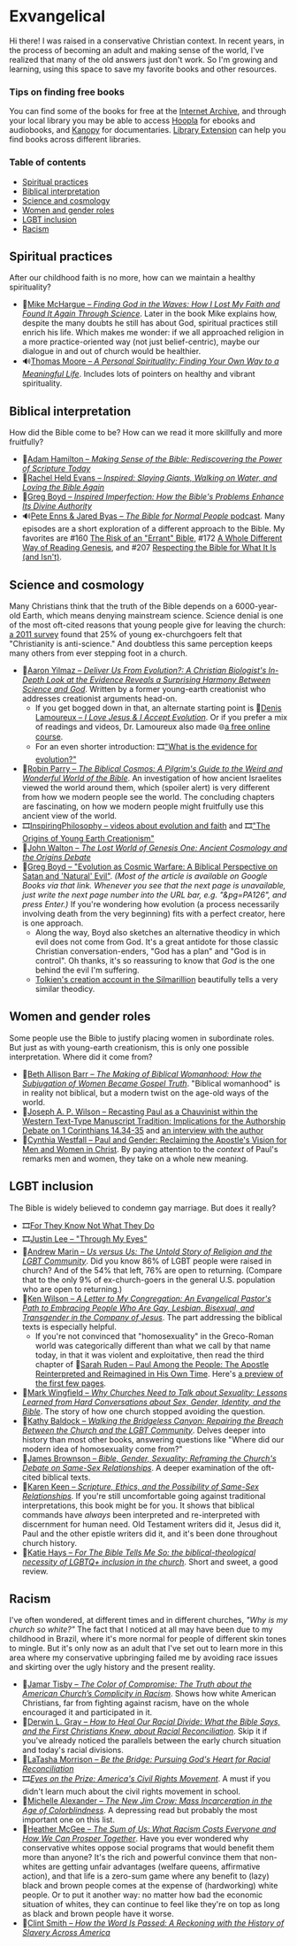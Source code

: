 <!-- omit in toc -->
# Exvangelical

Hi there! I was raised in a conservative Christian context. In recent years, in the process of becoming an adult and making sense of the world, I've realized that many of the old answers just don't work. So I'm growing and learning, using this space to save my favorite books and other resources.

<!-- omit in toc -->
### Tips on finding free books

You can find some of the books for free at the [Internet Archive](https://archive.org), and through your local library you may be able to access [Hoopla](https://www.hoopladigital.com) for ebooks and audiobooks, and [Kanopy](https://www.kanopy.com) for documentaries. [Library Extension](https://www.libraryextension.com) can help you find books across different libraries.

<!-- omit in toc -->
### Table of contents
- [Spiritual practices](#spiritual-practices)
- [Biblical interpretation](#biblical-interpretation)
- [Science and cosmology](#science-and-cosmology)
- [Women and gender roles](#women-and-gender-roles)
- [LGBT inclusion](#lgbt-inclusion)
- [Racism](#racism)

## Spiritual practices

After our childhood faith is no more, how can we maintain a healthy spirituality?

- 📕[Mike McHargue – *Finding God in the Waves: How I Lost My Faith and Found It Again Through Science*](https://www.goodreads.com/book/show/28363993). Later in the book Mike explains how, despite the many doubts he still has about God, spiritual practices still enrich his life. Which makes me wonder: if we all approached religion in a more practice-oriented way (not just belief-centric), maybe our dialogue in and out of church would be healthier.
- 🔊[Thomas Moore – *A Personal Spirituality: Finding Your Own Way to a Meaningful Life*](https://www.goodreads.com/book/show/28922930). Includes lots of pointers on healthy and vibrant spirituality.

## Biblical interpretation

How did the Bible come to be? How can we read it more skillfully and more fruitfully?

- 📕[Adam Hamilton – *Making Sense of the Bible: Rediscovering the Power of Scripture Today*](https://www.goodreads.com/book/show/20820158)
- 📕[Rachel Held Evans – *Inspired: Slaying Giants, Walking on Water, and Loving the Bible Again*](https://www.goodreads.com/book/show/36576151)
- 📕[Greg Boyd – *Inspired Imperfection: How the Bible's Problems Enhance Its Divine Authority*](https://www.goodreads.com/book/show/44541760)
- 🔊[Pete Enns & Jared Byas – *The Bible for Normal People* podcast](https://peteenns.com/podcast). Many episodes are a short exploration of a different approach to the Bible. My favorites are #160 [The Risk of an "Errant" Bible](https://peteenns.com/episode-160-the-risk-of-an-errant-bible/), #172 [A Whole Different Way of Reading Genesis](https://peteenns.com/episode-172-pete-enns-a-whole-different-way-of-reading-genesis/), and #207 [Respecting the Bible for What It Is (and Isn't)](https://peteenns.com/episode-207-pete-enns-jared-byas-respecting-the-bible-for-what-it-is-and-isnt/).

## Science and cosmology

Many Christians think that the truth of the Bible depends on a 6000-year-old Earth, which means denying mainstream science. Science denial is one of the most oft-cited reasons that young people give for leaving the church: [a 2011 survey](https://www.barna.com/research/six-reasons-young-christians-leave-church/) found that 25% of young ex-churchgoers felt that "Christianity is anti-science." And doubtless this same perception keeps many others from ever stepping foot in a church.

- 📕[Aaron Yilmaz – *Deliver Us From Evolution?: A Christian Biologist's In-Depth Look at the Evidence Reveals a Surprising Harmony Between Science and God*](https://www.goodreads.com/book/show/35225618). Written by a former young-earth creationist who addresses creationist arguments head-on.
  - If you get bogged down in that, an alternate starting point is 📕[Denis Lamoureux – *I Love Jesus & I Accept Evolution*](https://www.goodreads.com/book/show/6553824). Or if you prefer a mix of readings and videos, Dr. Lamoureux also made 🌐[a free online course](https://www.coursera.org/learn/science-and-religion-101).
  - For an even shorter introduction: 🎞️["What is the evidence for evolution?"](https://youtu.be/lIEoO5KdPvg)
- 📕[Robin Parry – *The Biblical Cosmos: A Pilgrim's Guide to the Weird and Wonderful World of the Bible*](https://www.goodreads.com/book/show/24853751). An investigation of how ancient Israelites viewed the world around them, which (spoiler alert) is very different from how we modern people see the world. The concluding chapters are fascinating, on how we modern people might fruitfully use this ancient view of the world.
- 🎞️[InspiringPhilosophy – videos about evolution and faith](https://inspiringphilosophy.org/evolution-and-genesis) and 🎞️["The Origins of Young Earth Creationism"](https://youtu.be/RLcNTAi0Cw4)
- 📕[John Walton – *The Lost World of Genesis One: Ancient Cosmology and the Origins Debate*](https://www.goodreads.com/book/show/8609131)
- 📄[Greg Boyd – "Evolution as Cosmic Warfare: A Biblical Perspective on Satan and 'Natural' Evil"](https://www.google.com/books/edition/Creation_Made_Free/gwpMAwAAQBAJ?hl=en&gbpv=1&pg=PA125). *(Most of the article is available on Google Books via that link. Whenever you see that the next page is unavailable, just write the next page number into the URL bar, e.g. "&pg=PA126", and press Enter.)* If you're wondering how evolution (a process necessarily involving death from the very beginning) fits with a perfect creator, here is one approach.
  - Along the way, Boyd also sketches an alternative theodicy in which evil does not come from God. It's a great antidote for those classic Christian conversation-enders, "God has a plan" and "God is in control". Oh thanks, it's so reassuring to know that *God* is the one behind the evil I'm suffering.
  - [Tolkien's creation account in the Silmarillion](https://archive.org/details/TheSilmarillionIllustratedJ.R.R.TolkienTedNasmith/page/n25/mode/2up?view=theater) beautifully tells a very similar theodicy.

## Women and gender roles

Some people use the Bible to justify placing women in subordinate roles. But just as with young-earth creationism, this is only one possible interpretation. Where did it come from?

- 📕[Beth Allison Barr – *The Making of Biblical Womanhood: How the Subjugation of Women Became Gospel Truth*](https://www.goodreads.com/book/show/54233271). "Biblical womanhood" is in reality not biblical, but a modern twist on the age-old ways of the world.
- 📄[Joseph A. P. Wilson – Recasting Paul as a Chauvinist within the Western Text-Type Manuscript Tradition: Implications for the Authorship Debate on 1 Corinthians 14.34-35](https://digitalcommons.sacredheart.edu/cgi/viewcontent.cgi?article=1197&context=rel_fac) and [an interview with the author](https://www.youtube.com/watch?v=k3U0qSai4z8)
- 📕[Cynthia Westfall – Paul and Gender: Reclaiming the Apostle's Vision for Men and Women in Christ](https://www.goodreads.com/book/show/28268179). By paying attention to the *context* of Paul's remarks men and women, they take on a whole new meaning.

## LGBT inclusion

The Bible is widely believed to condemn gay marriage. But does it really?

- 🎞️[For They Know Not What They Do](https://www.fortheyknow.org)
- 🎞️[Justin Lee – "Through My Eyes"](https://youtu.be/EVswuw3bJns)
- 📕[Andrew Marin – *Us versus Us: The Untold Story of Religion and the LGBT Community*](https://www.goodreads.com/book/show/28084898). Did you know 86% of LGBT people were raised in church? And of the 54% that left, 76% are open to returning. (Compare that to the only 9% of ex-church-goers in the general U.S. population who are open to returning.)
- 📕[Ken Wilson – *A Letter to My Congregation: An Evangelical Pastor's Path to Embracing People Who Are Gay, Lesbian, Bisexual, and Transgender in the Company of Jesus*](https://www.goodreads.com/book/show/20750953). The part addressing the biblical texts is especially helpful.
  - If you're not convinced that "homosexuality" in the Greco-Roman world was categorically different than what we call by that name today, in that it was violent and exploitative, then read the third chapter of 📕[Sarah Ruden – Paul Among the People: The Apostle Reinterpreted and Reimagined in His Own Time](https://www.goodreads.com/book/show/7738312). Here's [a preview of the first few pages](https://www.google.com/books/edition/Paul_Among_the_People/ibjVCQAAQBAJ?gbpv=1&pg=PA45).
- 📕[Mark Wingfield – *Why Churches Need to Talk about Sexuality: Lessons Learned from Hard Conversations about Sex, Gender, Identity, and the Bible*](https://www.goodreads.com/book/show/49053913). The story of how one church stopped avoiding the question.
- 📕[Kathy Baldock – *Walking the Bridgeless Canyon: Repairing the Breach Between the Church and the LGBT Community*](https://www.goodreads.com/book/show/23367214). Delves deeper into history than most other books, answering questions like "Where did our modern idea of homosexuality come from?"
- 📕[James Brownson – *Bible, Gender, Sexuality: Reframing the Church's Debate on Same-Sex Relationships*](https://www.goodreads.com/book/show/18912131). A deeper examination of the oft-cited biblical texts.
- 📕[Karen Keen – *Scripture, Ethics, and the Possibility of Same-Sex Relationships*](https://www.goodreads.com/book/show/56880984). If you're still uncomfortable going against traditional interpretations, this book might be for you. It shows that biblical commands have *always* been interpreted and re-interpreted with discernment for human need. Old Testament writers did it, Jesus did it, Paul and the other epistle writers did it, and it's been done throughout church history.
- 📕[Katie Hays – *For The Bible Tells Me So: the biblical-theological necessity of LGBTQ+ inclusion in the church*](https://www.goodreads.com/book/show/55984163). Short and sweet, a good review.

## Racism

I've often wondered, at different times and in different churches, *"Why is my church so white?"* The fact that I noticed at all may have been due to my childhood in Brazil, where it's more normal for people of different skin tones to mingle. But it's only now as an adult that I've set out to learn more in this area where my conservative upbringing failed me by avoiding race issues and skirting over the ugly history and the present reality.

- 📕[Jamar Tisby – *The Color of Compromise: The Truth about the American Church’s Complicity in Racism*](https://www.goodreads.com/en/book/show/38915761). Shows how white American Christians, far from fighting against racism, have on the whole encouraged it and participated in it.
- 📕[Derwin L. Gray – *How to Heal Our Racial Divide: What the Bible Says, and the First Christians Knew, about Racial Reconciliation*](https://www.goodreads.com/book/show/60454231). Skip it if you've already noticed the parallels between the early church situation and today's racial divisions.
- 📕[LaTasha Morrison – *Be the Bridge: Pursuing God's Heart for Racial Reconciliation*](https://www.goodreads.com/book/show/44525577)
- 🎞️[*Eyes on the Prize: America's Civil Rights Movement*](https://www.pbs.org/wgbh/americanexperience/films/eyesontheprize). A must if you didn't learn much about the civil rights movement in school.
- 📕[Michelle Alexander – *The New Jim Crow: Mass Incarceration in the Age of Colorblindness*](https://www.goodreads.com/book/show/6792458). A depressing read but probably the most important one on this list.
- 📕[Heather McGee – *The Sum of Us: What Racism Costs Everyone and How We Can Prosper Together*](https://www.goodreads.com/book/show/53231851). Have you ever wondered why conservative whites oppose social programs that would benefit them more than anyone? It's the rich and powerful convince them that non-whites are getting unfair advantages (welfare queens, affirmative action), and that life is a zero-sum game where any benefit to (lazy) black and brown people comes at the expense of (hardworking) white people. Or to put it another way: no matter how bad the economic situation of whites, they can continue to feel like they're on top as long as black and brown people have it worse.
- 📕[Clint Smith – *How the Word Is Passed: A Reckoning with the History of Slavery Across America*](https://www.goodreads.com/book/show/55643287)
